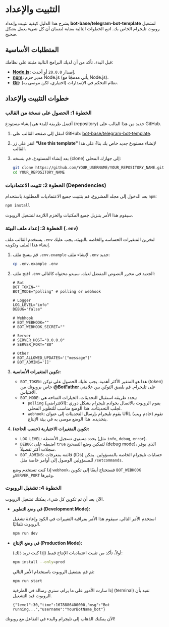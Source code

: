 
# التثبيت والإعداد

يشرح هذا الدليل كيفية تثبيت وإعداد **bot-base/telegram-bot-template** لتشغيل روبوت تليجرام الخاص بك. اتبع الخطوات التالية بعناية لضمان أن كل شيء يعمل بشكل صحيح.

## المتطلبات الأساسية

قبل البدء، تأكد من أن لديك البرامج التالية مثبتة على نظامك:

-   **[Node.js](https://nodejs.org/):** إصدار `20.0.0` أو أحدث.
-   **[npm](https://www.npmjs.com/):** مدير حزم Node.js (يأتي مدمجًا مع Node.js).
-   **[Git](https://git-scm.com/):** نظام التحكم في الإصدارات (اختياري، لكن موصى به).

## خطوات التثبيت والإعداد

### الخطوة 1: الحصول على نسخة من القالب

أفضل طريقة للبدء هي إنشاء مستودع (repository) جديد من هذا القالب على GitHub.

1.  انتقل إلى صفحة القالب على GitHub: [bot-base/telegram-bot-template](https://github.com/bot-base/telegram-bot-template).
2.  انقر على زر **"Use this template"** لإنشاء مستودع جديد خاص بك بناءً على هذا القالب.
3.  بعد إنشاء المستودع، قم بنسخه (clone) إلى جهازك المحلي:

    ```bash
    git clone https://github.com/YOUR_USERNAME/YOUR_REPOSITORY_NAME.git
    cd YOUR_REPOSITORY_NAME
    ```

### الخطوة 2: تثبيت الاعتماديات (Dependencies)

بعد الدخول إلى مجلد المشروع، قم بتثبيت جميع الاعتماديات المطلوبة باستخدام `npm`:

```bash
npm install
```

سيقوم هذا الأمر بتنزيل جميع المكتبات والحزم اللازمة لتشغيل الروبوت.

### الخطوة 3: إعداد ملف البيئة (`.env`)

يستخدم القالب ملف `.env` لتخزين المتغيرات الحساسة والخاصة بالتهيئة. يجب عليك إنشاء هذا الملف وتكوينه.

1.  قم بنسخ ملف `.env.example` لإنشاء ملف `.env` جديد:

    ```bash
    cp .env.example .env
    ```

2.  افتح ملف `.env` الجديد في محرر النصوص المفضل لديك. سيبدو محتواه كالتالي:

    ```env
    # Bot
    BOT_TOKEN=""
    BOT_MODE="polling" # polling or webhook

    # Logger
    LOG_LEVEL="info"
    DEBUG="false"

    # Webhook
    # BOT_WEBHOOK=""
    # BOT_WEBHOOK_SECRET=""

    # Server
    # SERVER_HOST="0.0.0.0"
    # SERVER_PORT="80"

    # Other
    # BOT_ALLOWED_UPDATES='["message"]'
    # BOT_ADMINS='[]'
    ```

3.  **تكوين المتغيرات الأساسية:**

    -   `BOT_TOKEN`: هذا هو المتغير الأكثر أهمية. يجب عليك الحصول على توكن (token) خاص بروبوتك من **[@BotFather](https://t.me/BotFather)** على تليجرام. قم بلصق التوكن بين علامتي الاقتباس.
    -   `BOT_MODE`: يحدد طريقة استقبال التحديثات. الخيارات المتاحة هي:
        -   `polling` (الافتراضي): يقوم الروبوت بالاتصال بخوادم تليجرام بشكل دوري لجلب التحديثات. هذا الوضع مناسب للتطوير المحلي.
        -   `webhook`: يقوم تليجرام بإرسال التحديثات إلى عنوان URL (خادم ويب) تقوم بتحديده. هذا الوضع موصى به في بيئة الإنتاج.

4.  **تكوين المتغيرات الاختيارية (حسب الحاجة):**

    -   `LOG_LEVEL`: يحدد مستوى تسجيل الأنشطة (مثل `info`, `debug`, `error`).
    -   `DEBUG`: اضبطه على `true` لتمكين وضع التصحيح (debug mode)، الذي يوفر سجلات أكثر تفصيلاً.
    -   `BOT_ADMINS`: قائمة بمعرفات (IDs) حسابات تليجرام الخاصة بالمسؤولين. يمكن للمسؤولين الوصول إلى أوامر خاصة مثل `/setcommands`.

    إذا كنت تستخدم وضع `webhook`، فستحتاج أيضًا إلى تكوين `BOT_WEBHOOK` و`SERVER_PORT` وغيرها.

### الخطوة 4: تشغيل الروبوت

الآن بعد أن تم تكوين كل شيء، يمكنك تشغيل الروبوت.

-   **في وضع التطوير (Development Mode):**

    استخدم الأمر التالي. سيقوم هذا الأمر بمراقبة التغييرات في الكود وإعادة تشغيل الروبوت تلقائيًا.

    ```bash
    npm run dev
    ```

-   **في وضع الإنتاج (Production Mode):**

    أولاً، تأكد من تثبيت اعتماديات الإنتاج فقط (إذا كنت تريد ذلك):

    ```bash
    npm install --only=prod
    ```

    ثم قم بتشغيل الروبوت باستخدام الأمر التالي:

    ```bash
    npm run start
    ```

    إذا سارت الأمور على ما يرام، سترى رسالة في الطرفية (terminal) تفيد بأن الروبوت قيد التشغيل.

    ```
    {"level":30,"time":1678886400000,"msg":"Bot running...","username":"YourBotName_bot"}
    ```

الآن يمكنك الذهاب إلى تليجرام والبدء في التفاعل مع روبوتك!
